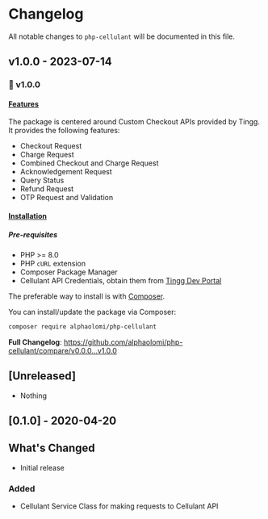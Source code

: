 # Changelog

All notable changes to `php-cellulant` will be documented in this file.

## v1.0.0 - 2023-07-14

### 🎉  v1.0.0

#### [Features](https://alphaolomi.github.io/php-cellulant/#features)

The package is centered around Custom Checkout APIs provided by Tingg. It provides the following features:

- Checkout Request
- Charge Request
- Combined Checkout and Charge Request
- Acknowledgement Request
- Query Status
- Refund Request
- OTP Request and Validation

#### [Installation](https://alphaolomi.github.io/php-cellulant/#installation)

##### Pre-requisites

- PHP >= 8.0
- PHP `cURL` extension
- Composer Package Manager
- Cellulant API Credentials, obtain them from [Tingg Dev Portal](https://dev-portal.tingg.africa/)

The preferable way to install is with [Composer](https://getcomposer.org/).

You can install/update the package via Composer:

```bash
composer require alphaolomi/php-cellulant

```
**Full Changelog**: https://github.com/alphaolomi/php-cellulant/compare/v0.0.0...v1.0.0

## [Unreleased]

- Nothing

## [0.1.0] - 2020-04-20

## What's Changed

- Initial release

### Added

- Cellulant Service Class for making requests to Cellulant API

